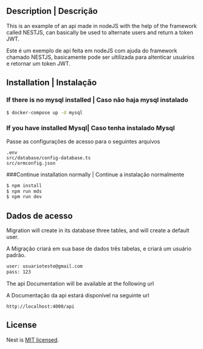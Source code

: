 ## Description | Descrição

This is an example of an api made in nodeJS with the help of the framework called NESTJS,
can basically be used to alternate users and return a token
JWT.

Este é um exemplo de api feita em nodeJS com ajuda do framework chamado NESTJS,
basicamente pode ser ultilizada para altenticar usuários e retornar um token 
JWT.

## Installation | Instalação

### If there is no mysql installed | Caso não haja mysql instalado

```bash
$ docker-compose up -d mysql
```

### If you have installed Mysql|  Caso tenha instalado Mysql
Passe as configurações de acesso para o seguintes arquivos 

    .env
    src/database/config-database.ts
    src/ormconfig.json

###Continue installation normally | Continue a instalação normalmente
```bash
$ npm install
$ npm run mds
$ npm run dev
```



## Dados de acesso
Migration will create in its database three tables, and will create a default user.

A Migração criará em sua base de dados três tabelas, e criará um usuário padrão.


```bash
user: usuarioteste@gmail.com
pass: 123
```

The api Documentation will be available at the following url

A Documentação da api estará disponível na seguinte url

    http://localhost:4000/api

## License

Nest is [MIT licensed](LICENSE).
